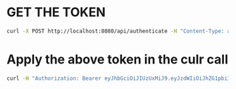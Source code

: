 

# GET THE TOKEN 

```bash
curl -X POST http://localhost:8080/api/authenticate -H "Content-Type: application/json" -d '{"username":"admin","password":"admin"}'
```

# Apply the above token in the culr call
```bash
curl -H "Authorization: Bearer eyJhbGciOiJIUzUxMiJ9.eyJzdWIiOiJhZG1pbiIsImV4cCI6MTc2MjAzNTkxMCwiYXV0aCI6IlJPTEVfQURNSU4gUk9MRV9VU0VSIiwiaWF0IjoxNzYxOTQ5NTEwLCJ1c2VySWQiOjF9.aLwlfew277B1HdJhTKc_B5ZAQDMA8ufdDLfQHvuv4H85hEts8stA2SezUF1qgFhls676lL0g2yAM5sNG4H1p1g" http://localhost:8080/api/http-heartbeats/aggregated?range=5min
```